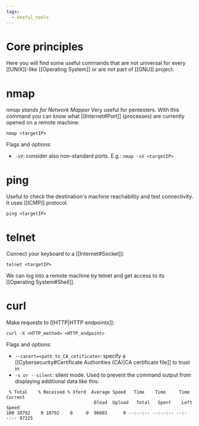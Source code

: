```yaml
---
tags:
  - Useful_tools
---
```

# Core principles
Here you will find some useful commands that are not universal for every [[UNIX]]-like [[Operating System]] or are not part of [[GNU]] project.
# nmap
_nmap stands for Network Mapper_
Very useful for pentesters. With this command you can know what [[Internet#Port]] (processes) are currently opened on a remote machine:
```shell
nmap <targetIP>
```
Flags and options:
- ```-sV```: consider also non-standard ports. E.g.: ```nmap -sV <targetIP>```
# ping
Useful to check the destination's machine reachability and test connectivity. It uses [[ICMP]] protocol.
```shell
ping <targetIP>
```
# telnet
Connect your keyboard to a [[Internet#Socket]]:
```shell
telnet <targetIP>
```
We can log into a remote machine by telnet and get access to its [[Operating System#Shell]].
# curl
Make requests to [[HTTP|HTTP endpoints]]:
```shell
curl -X <HTTP_method> <HTTP_endpoint>
```
Flags and options:
- `--cacert=<path_to_CA_cetificate>`: specify a [[Cybersecurity#Certificate Authorities (CA)|CA certificate file]] to trust in
- `-s or --silent`: silent mode. Used to prevent the command output from displaying additional data like this:
```
 % Total    % Received % Xferd  Average Speed   Time    Time     Time  Current
                                 Dload  Upload   Total   Spent    Left  Speed
100 10792    0 10792    0     0  96603      0 --:--:-- --:--:-- --:--:-- 97225
```